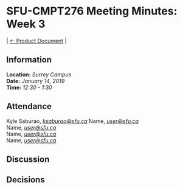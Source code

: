 # SFU-CMPT276 Meeting Minutes: Week 3

| [<- Product Document](../Product-Document.md) |

## Information

**Location:** *Surrey Campus*  
**Date:**  *January 14, 2019*  
**Time:** *12:30 - 1:30*

## Attendance

Kyle Saburao, *ksaburao@sfu.ca*
Name, *user@sfu.ca*  
Name, *user@sfu.ca*  
Name, *user@sfu.ca*  
Name, *user@sfu.ca*

## Discussion

## Decisions
